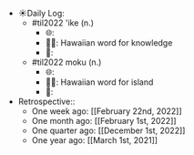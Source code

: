- ☀️Daily Log:
    - #til2022 'ike (n.)
        - 🌐:
        - 💁‍♂️: Hawaiian word for knowledge
        - 🤔:
    - #til2022 moku (n.)
        - 🌐:
        - 💁‍♂️: Hawaiian word for island
        - 🤔:
- Retrospective::
    - One week ago: [[February 22nd, 2022]]
    - One month ago: [[February 1st, 2022]]
    - One quarter ago: [[December 1st, 2022]]
    - One year ago: [[March 1st, 2021]]
